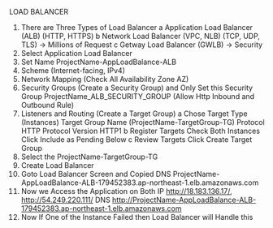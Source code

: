 LOAD BALANCER

1. There are Three Types of Load Balancer
	a Application Load Balancer 	(ALB) (HTTP, HTTPS)
	b Network Load Balancer		(VPC, NLB) (TCP, UDP, TLS) -> Millions of Request
	c Getway Load Balancer		(GWLB) -> Security
2. Select Application Load Balancer
3. Set Name ProjectName-AppLoadBalance-ALB
4. Scheme (Internet-facing, IPv4)
5. Network Mapping (Check All Availability Zone AZ)
6. Security Groups (Create a Security Group) and Only Set this Security Group
	ProjectName_ALB_SECURITY_GROUP (Allow Http Inbound and Outbound Rule)
7. Listeners and Routing (Create a Target Group)
	a
	Chose Target Type (Instances)
	Target Group Name (ProjectName-TargetGroup-TG)
	Protocol HTTP 
	Protocol Version HTTP1
	b
	Register Targets
	Check Both Instances
	Click Include as Pending Below
	c
	Review Targets
	Click Create Target Group
8. Select the ProjectName-TargetGroup-TG
9. Create Load Balancer
10. Goto Load Balancer Screen and Copied DNS 
	ProjectName-AppLoadBalance-ALB-179452383.ap-northeast-1.elb.amazonaws.com
11. Now we Access the Application on Both
	IP http://18.183.136.17/, http://54.249.220.111/
	DNS http://ProjectName-AppLoadBalance-ALB-179452383.ap-northeast-1.elb.amazonaws.com
12. Now If One of the Instance Failed then Load Balancer will Handle this







